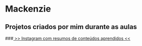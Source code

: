 # Mackenzie
## Projetos criados por mim durante as aulas 
###<a href="https://www.instagram.com/trazumcafe/"> >> Instagram com resumos de conteúdos aprendidos << </a>



